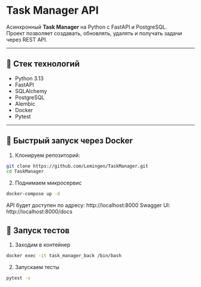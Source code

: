 # Task Manager API

Асинхронный **Task Manager** на Python с FastAPI и PostgreSQL.  
Проект позволяет создавать, обновлять, удалять и получать задачи через REST API.

---

## 📌 Стек технологий

- Python 3.13
- FastAPI
- SQLAlchemy
- PostgreSQL
- Alembic
- Docker
- Pytest 

---

## 🚀 Быстрый запуск через Docker

1. Клонируем репозиторий:

```bash
git clone https://github.com/Lemingen/TaskManager.git
cd TaskManager
```

2. Поднимаем микросервис

```bash
docker-compose up -d
```

API будет доступен по адресу: http://localhost:8000
Swagger UI: http://localhost:8000/docs

## 🚀 Запуск тестов

1. Заходим в контейнер

```bash
docker exec -it task_manager_back /bin/bash
```

2. Запускаем тесты

```bash
pytest -v
```
